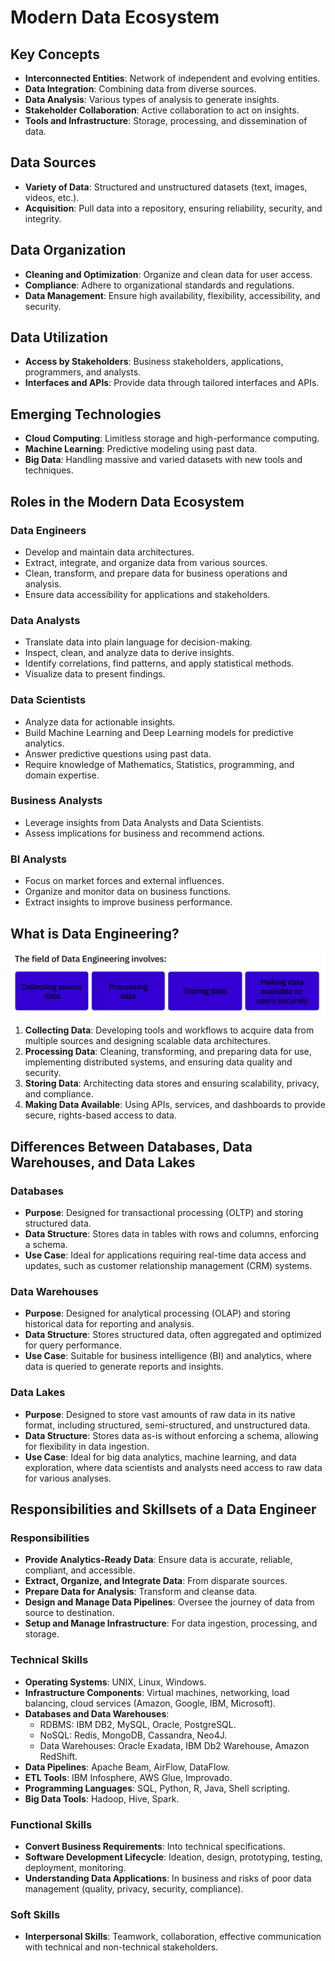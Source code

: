 # Modern Data Ecosystem

## Key Concepts

- **Interconnected Entities**: Network of independent and evolving entities.
- **Data Integration**: Combining data from diverse sources.
- **Data Analysis**: Various types of analysis to generate insights.
- **Stakeholder Collaboration**: Active collaboration to act on insights.
- **Tools and Infrastructure**: Storage, processing, and dissemination of data.

## Data Sources

- **Variety of Data**: Structured and unstructured datasets (text, images, videos, etc.).
- **Acquisition**: Pull data into a repository, ensuring reliability, security, and integrity.

## Data Organization

- **Cleaning and Optimization**: Organize and clean data for user access.
- **Compliance**: Adhere to organizational standards and regulations.
- **Data Management**: Ensure high availability, flexibility, accessibility, and security.

## Data Utilization

- **Access by Stakeholders**: Business stakeholders, applications, programmers, and analysts.
- **Interfaces and APIs**: Provide data through tailored interfaces and APIs.

## Emerging Technologies

- **Cloud Computing**: Limitless storage and high-performance computing.
- **Machine Learning**: Predictive modeling using past data.
- **Big Data**: Handling massive and varied datasets with new tools and techniques.

## Roles in the Modern Data Ecosystem

### Data Engineers
- Develop and maintain data architectures.
- Extract, integrate, and organize data from various sources.
- Clean, transform, and prepare data for business operations and analysis.
- Ensure data accessibility for applications and stakeholders.

### Data Analysts
- Translate data into plain language for decision-making.
- Inspect, clean, and analyze data to derive insights.
- Identify correlations, find patterns, and apply statistical methods.
- Visualize data to present findings.

### Data Scientists
- Analyze data for actionable insights.
- Build Machine Learning and Deep Learning models for predictive analytics.
- Answer predictive questions using past data.
- Require knowledge of Mathematics, Statistics, programming, and domain expertise.

### Business Analysts
- Leverage insights from Data Analysts and Data Scientists.
- Assess implications for business and recommend actions.

### BI Analysts
- Focus on market forces and external influences.
- Organize and monitor data on business functions.
- Extract insights to improve business performance.

## What is Data Engineering?

![What is Data Engineering?](./images/WhaisIt.png)

1. **Collecting Data**: Developing tools and workflows to acquire data from multiple sources and designing scalable data architectures.
2. **Processing Data**: Cleaning, transforming, and preparing data for use, implementing distributed systems, and ensuring data quality and security.
3. **Storing Data**: Architecting data stores and ensuring scalability, privacy, and compliance.
4. **Making Data Available**: Using APIs, services, and dashboards to provide secure, rights-based access to data.

## Differences Between Databases, Data Warehouses, and Data Lakes

### Databases
- **Purpose**: Designed for transactional processing (OLTP) and storing structured data.
- **Data Structure**: Stores data in tables with rows and columns, enforcing a schema.
- **Use Case**: Ideal for applications requiring real-time data access and updates, such as customer relationship management (CRM) systems.

### Data Warehouses
- **Purpose**: Designed for analytical processing (OLAP) and storing historical data for reporting and analysis.
- **Data Structure**: Stores structured data, often aggregated and optimized for query performance.
- **Use Case**: Suitable for business intelligence (BI) and analytics, where data is queried to generate reports and insights.

### Data Lakes
- **Purpose**: Designed to store vast amounts of raw data in its native format, including structured, semi-structured, and unstructured data.
- **Data Structure**: Stores data as-is without enforcing a schema, allowing for flexibility in data ingestion.
- **Use Case**: Ideal for big data analytics, machine learning, and data exploration, where data scientists and analysts need access to raw data for various analyses.

## Responsibilities and Skillsets of a Data Engineer

### Responsibilities
- **Provide Analytics-Ready Data**: Ensure data is accurate, reliable, compliant, and accessible.
- **Extract, Organize, and Integrate Data**: From disparate sources.
- **Prepare Data for Analysis**: Transform and cleanse data.
- **Design and Manage Data Pipelines**: Oversee the journey of data from source to destination.
- **Setup and Manage Infrastructure**: For data ingestion, processing, and storage.

### Technical Skills
- **Operating Systems**: UNIX, Linux, Windows.
- **Infrastructure Components**: Virtual machines, networking, load balancing, cloud services (Amazon, Google, IBM, Microsoft).
- **Databases and Data Warehouses**:
  - RDBMS: IBM DB2, MySQL, Oracle, PostgreSQL.
  - NoSQL: Redis, MongoDB, Cassandra, Neo4J.
  - Data Warehouses: Oracle Exadata, IBM Db2 Warehouse, Amazon RedShift.
- **Data Pipelines**: Apache Beam, AirFlow, DataFlow.
- **ETL Tools**: IBM Infosphere, AWS Glue, Improvado.
- **Programming Languages**: SQL, Python, R, Java, Shell scripting.
- **Big Data Tools**: Hadoop, Hive, Spark.

### Functional Skills
- **Convert Business Requirements**: Into technical specifications.
- **Software Development Lifecycle**: Ideation, design, prototyping, testing, deployment, monitoring.
- **Understanding Data Applications**: In business and risks of poor data management (quality, privacy, security, compliance).

### Soft Skills
- **Interpersonal Skills**: Teamwork, collaboration, effective communication with technical and non-technical stakeholders.
